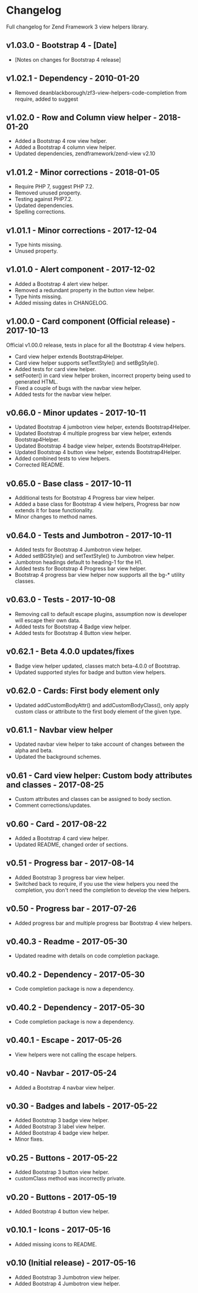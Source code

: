 # Changelog

Full changelog for Zend Framework 3 view helpers library.

## v1.03.0 - Bootstrap 4 - [Date]

* [Notes on changes for Bootstrap 4 release]

## v1.02.1 - Dependency - 2010-01-20

* Removed deanblackborough/zf3-view-helpers-code-completion from require, added to suggest

## v1.02.0 - Row and Column view helper - 2018-01-20

* Added a Bootstrap 4 row view helper.
* Added a Bootstrap 4 column view helper.
* Updated dependencies, zendframework/zend-view v2.10

## v1.01.2 - Minor corrections - 2018-01-05

* Require PHP 7, suggest PHP 7.2.
* Removed unused property.
* Testing against PHP7.2.
* Updated dependencies.
* Spelling corrections.

## v1.01.1 - Minor corrections - 2017-12-04

* Type hints missing.
* Unused property.

## v1.01.0 - Alert component - 2017-12-02

* Added a Bootstrap 4 alert view helper.
* Removed a redundant property in the button view helper.
* Type hints missing.
* Added missing dates in CHANGELOG.

## v1.00.0 - Card component (Official release) - 2017-10-13

Official v1.00.0 release, tests in place for all the Bootstrap 4 view helpers.

* Card view helper extends Bootstrap4Helper.
* Card view helper supports setTextStyle() and setBgStyle().
* Added tests for card view helper.
* setFooter() in card view helper broken, incorrect property being used to generated HTML.
* Fixed a couple of bugs with the navbar view helper.
* Added tests for the navbar view helper.

## v0.66.0 - Minor updates - 2017-10-11

* Updated Bootstrap 4 jumbotron view helper, extends Bootstrap4Helper.
* Updated Bootstrap 4 multiple progress bar view helper, extends Bootstrap4Helper.
* Updated Bootstrap 4 badge view helper, extends Bootstrap4Helper.
* Updated Bootstrap 4 button view helper, extends Bootstrap4Helper.
* Added combined tests to view helpers.
* Corrected README.

## v0.65.0 - Base class - 2017-10-11

* Additional tests for Bootstrap 4 Progress bar view helper.
* Added a base class for Bootstrap 4 view helpers, Progress bar now extends it for base functionality.
* Minor changes to method names.

## v0.64.0 - Tests and Jumbotron - 2017-10-11

* Added tests for Bootstrap 4 Jumbotron view helper.
* Added setBGStyle() and setTextStyle() to Jumbotron view helper.
* Jumbotron headings default to heading-1 for the H1.
* Added tests for Bootstrap 4 Progress bar view helper.
* Bootstrap 4 progress bar view helper now supports all the bg-* utility classes.

## v0.63.0 - Tests - 2017-10-08

* Removing call to default escape plugins, assumption now is developer will escape their own data.
* Added tests for Bootstrap 4 Badge view helper.
* Added tests for Bootstrap 4 Button view helper.

## v0.62.1 - Beta 4.0.0 updates/fixes

* Badge view helper updated, classes match beta-4.0.0 of Bootstrap.
* Updated supported styles for badge and button view helpers.

## v0.62.0 - Cards: First body element only

* Updated addCustomBodyAttr() and addCustomBodyClass(), only apply custom class or attribute to the first body element 
of the given type.

## v0.61.1 - Navbar view helper

* Updated navbar view helper to take account of changes between the alpha and beta.
* Updated the background schemes.

## v0.61 - Card view helper: Custom body attributes and classes - 2017-08-25

* Custom attributes and classes can be assigned to body section.
* Comment corrections/updates.

## v0.60 - Card - 2017-08-22

* Added a Bootstrap 4 card view helper.
* Updated README, changed order of sections.

## v0.51 - Progress bar - 2017-08-14

* Added Bootstrap 3 progress bar view helper.
* Switched back to require, if you use the view helpers you need the completion, you don't need the completion to develop the view helpers.

## v0.50 - Progress bar - 2017-07-26

* Added progress bar and multiple progress bar Bootstrap 4 view helpers.

## v0.40.3 - Readme - 2017-05-30

* Updated readme with details on code completion package.

## v0.40.2 - Dependency - 2017-05-30

* Code completion package is now a dependency.

## v0.40.2 - Dependency - 2017-05-30

* Code completion package is now a dependency.

## v0.40.1 - Escape - 2017-05-26

* View helpers were not calling the escape helpers.

## v0.40 - Navbar - 2017-05-24

* Added a Bootstrap 4 navbar view helper.

## v0.30 - Badges and labels - 2017-05-22

* Added Bootstrap 3 badge view helper.
* Added Bootstrap 3 label view helper.
* Added Bootstrap 4 badge view helper.
* Minor fixes.

## v0.25 - Buttons - 2017-05-22

* Added Bootstrap 3 button view helper.
* customClass method was incorrectly private.

## v0.20 - Buttons - 2017-05-19

* Added Bootstrap 4 button view helper.

## v0.10.1 - Icons - 2017-05-16

* Added missing icons to README.

## v0.10 (Initial release) - 2017-05-16

* Added Bootstrap 3 Jumbotron view helper.
* Added Bootstrap 4 Jumbotron view helper.
